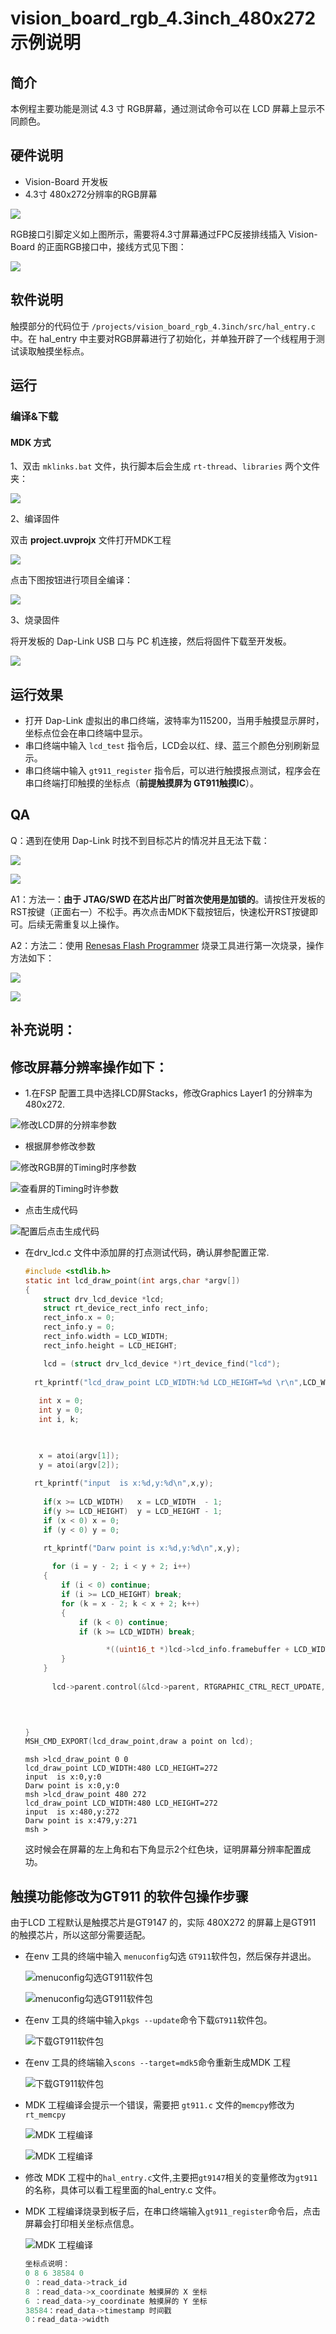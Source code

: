 # vision_board_rgb_4.3inch_480x272 示例说明

## 简介

本例程主要功能是测试 4.3 寸 RGB屏幕，通过测试命令可以在 LCD 屏幕上显示不同颜色。

## 硬件说明

* Vision-Board 开发板
* 4.3寸 480x272分辨率的RGB屏幕

![](docs/picture/shc.png)

RGB接口引脚定义如上图所示，需要将4.3寸屏幕通过FPC反接排线插入 Vision-Board 的正面RGB接口中，接线方式见下图：

![](docs/picture/lcd.png)

## 软件说明

触摸部分的代码位于 `/projects/vision_board_rgb_4.3inch/src/hal_entry.c` 中。在 hal_entry 中主要对RGB屏幕进行了初始化，并单独开辟了一个线程用于测试读取触摸坐标点。

## 运行

### 编译&下载

#### MDK 方式

1、双击 `mklinks.bat` 文件，执行脚本后会生成 `rt-thread`、`libraries` 两个文件夹：

![](docs/picture/mklinks.png)

2、编译固件

双击 **project.uvprojx** 文件打开MDK工程

![](docs/picture/uvprojx.png)

点击下图按钮进行项目全编译：

![](docs/picture/build.png)

3、烧录固件

将开发板的 Dap-Link USB 口与 PC 机连接，然后将固件下载至开发板。

![](docs/picture/download.png)

## 运行效果

* 打开 Dap-Link 虚拟出的串口终端，波特率为115200，当用手触摸显示屏时，坐标点位会在串口终端中显示。
* 串口终端中输入 `lcd_test` 指令后，LCD会以红、绿、蓝三个颜色分别刷新显示。
* 串口终端中输入 `gt911_register` 指令后，可以进行触摸报点测试，程序会在串口终端打印触摸的坐标点（**前提触摸屏为 GT911触摸IC**）。

## QA

Q：遇到在使用 Dap-Link 时找不到目标芯片的情况并且无法下载：

![](docs/picture/download1.png)

![](docs/picture/download2.png)

A1：方法一：**由于 JTAG/SWD 在芯片出厂时首次使用是加锁的**。请按住开发板的RST按键（正面右一）不松手。再次点击MDK下载按钮后，快速松开RST按键即可。后续无需重复以上操作。

A2：方法二：使用  [Renesas Flash Programmer](https://www.renesas.com/us/en/software-tool/renesas-flash-programmer-programming-gui#documents) 烧录工具进行第一次烧录，操作方法如下：

![](docs/picture/boot1.png)

![](docs/picture/boot2.png)

## 补充说明：

## 修改屏幕分辨率操作如下：

- 1.在FSP 配置工具中选择LCD屏Stacks，修改Graphics Layer1 的分辨率为480x272.

![修改LCD屏的分辨率参数](docs/picture/setting1.png)

- 根据屏参修改参数

![修改RGB屏的Timing时序参数](docs/picture/setting2.png)

![查看屏的Timing时许参数](docs/picture/LCD_Timing.png)

- 点击生成代码

![配置后点击生成代码](docs/picture/setting3.png)

- 在drv_lcd.c 文件中添加屏的打点测试代码，确认屏参配置正常.

  ```c
  #include <stdlib.h>
  static int lcd_draw_point(int args,char *argv[])
  {
  	  struct drv_lcd_device *lcd;
      struct rt_device_rect_info rect_info;
      rect_info.x = 0;
      rect_info.y = 0;
      rect_info.width = LCD_WIDTH;
      rect_info.height = LCD_HEIGHT;
  
      lcd = (struct drv_lcd_device *)rt_device_find("lcd");
  	
  	rt_kprintf("lcd_draw_point LCD_WIDTH:%d LCD_HEIGHT=%d \r\n",LCD_WIDTH,LCD_HEIGHT);
  		
  	 int x = 0;
  	 int y = 0;
  	 int i, k;
  
  
  	
  	 x = atoi(argv[1]);
  	 y = atoi(argv[2]);
  	
  	rt_kprintf("input  is x:%d,y:%d\n",x,y);
  	 
  	  if(x >= LCD_WIDTH)   x = LCD_WIDTH  - 1;
      if(y >= LCD_HEIGHT)  y = LCD_HEIGHT - 1;
      if (x < 0) x = 0;
      if (y < 0) y = 0;
  
      rt_kprintf("Darw point is x:%d,y:%d\n",x,y);
  		
  		for (i = y - 2; i < y + 2; i++)
      {
          if (i < 0) continue;
          if (i >= LCD_HEIGHT) break;
          for (k = x - 2; k < x + 2; k++)
          {
              if (k < 0) continue;
              if (k >= LCD_WIDTH) break;
  
  					*((uint16_t *)lcd->lcd_info.framebuffer + LCD_WIDTH * i + k) = 0xF800;
          }
      }
  		
  		lcd->parent.control(&lcd->parent, RTGRAPHIC_CTRL_RECT_UPDATE, &rect_info);
  
  
  	
  	
  }
  MSH_CMD_EXPORT(lcd_draw_point,draw a point on lcd);
  ```

  ```shell
  msh >lcd_draw_point 0 0
  lcd_draw_point LCD_WIDTH:480 LCD_HEIGHT=272 
  input  is x:0,y:0
  Darw point is x:0,y:0
  msh >lcd_draw_point 480 272
  lcd_draw_point LCD_WIDTH:480 LCD_HEIGHT=272 
  input  is x:480,y:272
  Darw point is x:479,y:271
  msh >
  ```

  这时候会在屏幕的左上角和右下角显示2个红色块，证明屏幕分辨率配置成功。

## 触摸功能修改为GT911 的软件包操作步骤

  由于LCD 工程默认是触摸芯片是GT9147 的，实际 480X272 的屏幕上是GT911 的触摸芯片，所以这部分需要适配。

- 在env 工具的终端中输入 `menuconfig`勾选 `GT911`软件包，然后保存并退出。

  ![menuconfig勾选GT911软件包](docs/picture/menuconfig1.png)

  ![menuconfig勾选GT911软件包](docs/picture/menuconfig2.png)

- 在env 工具的终端中输入`pkgs --update`命令下载`GT911`软件包。

  ![下载GT911软件包](docs/picture/GT911.png)

- 在env 工具的终端输入`scons --target=mdk5`命令重新生成MDK 工程

  ![下载GT911软件包](docs/picture/mdk_project.png)

  

- MDK 工程编译会提示一个错误，需要把  `gt911.c` 文件的`memcpy`修改为`rt_memcpy`

  ![MDK 工程编译](docs/picture/memcpy1.png)

  ![MDK 工程编译](docs/picture/memcpy2.png)

- 修改 MDK 工程中的`hal_entry.c`文件,主要把`gt9147`相关的变量修改为`gt911`的名称，具体可以看工程里面的hal_entry.c 文件。

- MDK 工程编译烧录到板子后，在串口终端输入`gt911_register`命令后，点击屏幕会打印相关坐标点信息。

  ![MDK 工程编译](docs/picture/msh1.png)

  ```c
  坐标点说明：
  0 8 6 38584 0
  0 ：read_data->track_id 
  8 ：read_data->x_coordinate 触摸屏的 X 坐标
  6 ：read_data->y_coordinate 触摸屏的 Y 坐标
  38584：read_data->timestamp 时间戳
  0：read_data->width 
  ```

